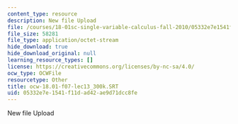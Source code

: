 ```yaml
---
content_type: resource
description: New file Upload
file: /courses/18-01sc-single-variable-calculus-fall-2010/05332e7e1541f11dad42ae9d71dcc8fe_ocw-18.01-f07-lec13_300k.SRT
file_size: 58281
file_type: application/octet-stream
hide_download: true
hide_download_original: null
learning_resource_types: []
license: https://creativecommons.org/licenses/by-nc-sa/4.0/
ocw_type: OCWFile
resourcetype: Other
title: ocw-18.01-f07-lec13_300k.SRT
uid: 05332e7e-1541-f11d-ad42-ae9d71dcc8fe
---
```

New file Upload